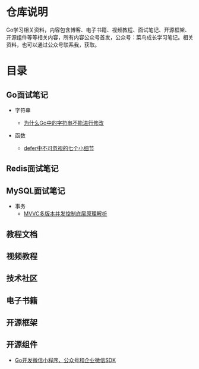 # 仓库说明

Go学习相关资料，内容包含博客、电子书籍、视频教程、面试笔记、开源框架、开源组件等等相关内容，所有内容公众号首发，公众号：菜鸟成长学习笔记。相关资料，也可以通过公众号联系我，获取。

# 目录

## Go面试笔记

- 字符串
    - [为什么Go中的字符串不能进行修改](https://mp.weixin.qq.com/s/7QfMC_7jJDQeTrygt-4QTw)

- 函数
    - [defer中不可忽视的七个小细节](https://mp.weixin.qq.com/s/6npkegMwCvmWvkqcD6YUsw)

## Redis面试笔记

## MySQL面试笔记

- 事务
    - [MVVC多版本并发控制底层原理解析](https://mp.weixin.qq.com/s/FY7HM-W9hQcaMlvrIplmNw)

## 教程文档

## 视频教程

## 技术社区

## 电子书籍

## 开源框架

## 开源组件

-   [Go开发微信小程序、公众号和企业微信SDK](https://mp.weixin.qq.com/s/RbySuZaNcJ3yTus1nGwjww)
